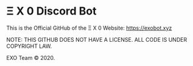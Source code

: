 # Ξ X 0 Discord Bot

This is the Official GitHub of the Ξ X 0 Website: https://exobot.xyz

NOTE: THIS GITHUB DOES NOT HAVE A LICENSE. ALL CODE IS UNDER COPYRIGHT LAW.

EXO Team © 2020.
